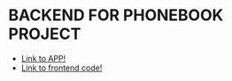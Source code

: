 # BACKEND FOR PHONEBOOK PROJECT

* [Link to APP!](https://pacific-river-71788.herokuapp.com/)
* [Link to frontend code!](https://github.com/amanuela97/FullStack2021/tree/master/part2/phonebook)


